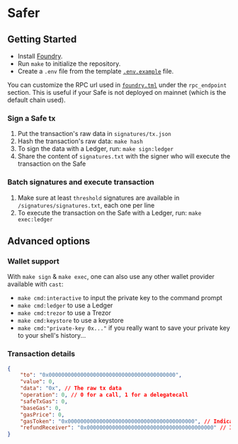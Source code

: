 # Safer

## Getting Started

- Install [Foundry](https://github.com/foundry-rs/foundry).
- Run `make` to initialize the repository.
- Create a `.env` file from the template [`.env.example`](./.env.example) file.

You can customize the RPC url used in [`foundry.tml`](./foundry.toml) under the `rpc_endpoint` section. This is useful if your Safe is not deployed on mainnet (which is the default chain used).

### Sign a Safe tx

1. Put the transaction's raw data in `signatures/tx.json`
2. Hash the transaction's raw data: `make hash`
3. To sign the data with a Ledger, run: `make sign:ledger`
4. Share the content of `signatures.txt` with the signer who will execute the transaction on the Safe

### Batch signatures and execute transaction

1. Make sure at least `threshold` signatures are available in `/signatures/signatures.txt`, each one per line
2. To execute the transaction on the Safe with a Ledger, run: `make exec:ledger`

## Advanced options

### Wallet support

With `make sign` & `make exec`, one can also use any other wallet provider available with `cast`:
- `make cmd:interactive` to input the private key to the command prompt
- `make cmd:ledger` to use a Ledger
- `make cmd:trezor` to use a Trezor
- `make cmd:keystore` to use a keystore
- `make cmd:"private-key 0x..."` if you really want to save your private key to your shell's history...

### Transaction details

```json
{
    "to": "0x0000000000000000000000000000000000000000",
    "value": 0,
    "data": "0x", // The raw tx data
    "operation": 0, // 0 for a call, 1 for a delegatecall
    "safeTxGas": 0,
    "baseGas": 0,
    "gasPrice": 0,
    "gasToken": "0x0000000000000000000000000000000000000000", // Indicates the tx will consume the chain's default gas token (ETH on mainnet)
    "refundReceiver": "0x0000000000000000000000000000000000000000" // Indicates the tx's refund receiver will be the address executing the tx
}
```
